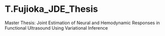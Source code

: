 # T.Fujioka_JDE_Thesis
Master Thesis:  Joint Estimation of Neural and Hemodynamic Responses in Functional Ultrasound Using Variational Inference
